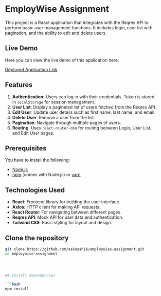 # EmployWise Assignment

This project is a React application that integrates with the Reqres API to perform basic user management functions. It includes login, user list with pagination, and the ability to edit and delete users.

## Live Demo
Here you can view the live demo of this application here:

[Deployed Application Link](https://aakassh16.github.io/EmployWise/)

## Features

1. **Authentication**: Users can log in with their credentials. Token is stored in `localStorage` for session management.
2. **User List**: Display a paginated list of users fetched from the Reqres API.
3. **Edit User**: Update user details such as first name, last name, and email.
4. **Delete User**: Remove a user from the list.
5. **Pagination**: Navigate through multiple pages of users.
6. **Routing**: Uses `react-router-dom` for routing between Login, User List, and Edit User pages.

## Prerequisites

You have to install the following:
- [Node.js](https://nodejs.org/en/)
- [npm](https://www.npmjs.com/) (comes with Node.js) or [yarn](https://yarnpkg.com/)

## Technologies Used

- **React**: Frontend library for building the user interface.
- **Axios**: HTTP client for making API requests.
- **React Router**: For navigating between different pages.
- **Reqres API**: Mock API for user data and authentication.
- **Tailwind CSS**: Basic styling for layout and design.


## Clone the repository

```bash
git clone https://github.com/aakassh16/employwise-assignment.git
cd employwise-assignment




## Install dependencies

```bash
npm install
